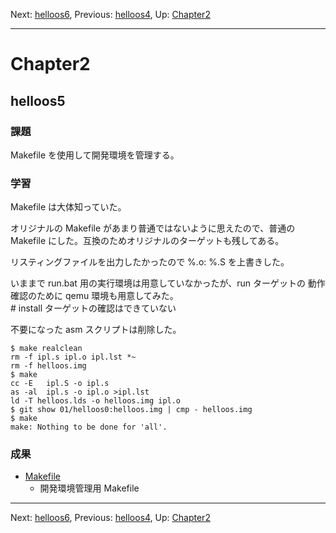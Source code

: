 Next: [helloos6](helloos6.md), Previous: [helloos4](helloos4.md), Up: [Chapter2](chapter2.md)

----

# Chapter2

## helloos5

### 課題

Makefile を使用して開発環境を管理する。

### 学習

Makefile は大体知っていた。

オリジナルの Makefile があまり普通ではないように思えたので、普通の
Makefile にした。互換のためオリジナルのターゲットも残してある。

リスティングファイルを出力したかったので %.o: %.S を上書きした。

いままで run.bat 用の実行環境は用意していなかったが、run ターゲットの
動作確認のために qemu 環境も用意してみた。  
\# install ターゲットの確認はできていない

不要になった asm スクリプトは削除した。

```shell-session
$ make realclean
rm -f ipl.s ipl.o ipl.lst *~
rm -f helloos.img
$ make
cc -E   ipl.S -o ipl.s
as -al  ipl.s -o ipl.o >ipl.lst
ld -T helloos.lds -o helloos.img ipl.o
$ git show 01/helloos0:helloos.img | cmp - helloos.img
$ make
make: Nothing to be done for 'all'.
```

### 成果

- [Makefile](/Makefile)
    - 開発環境管理用 Makefile

----

Next: [helloos6](helloos6.md), Previous: [helloos4](helloos4.md), Up: [Chapter2](chapter2.md)
